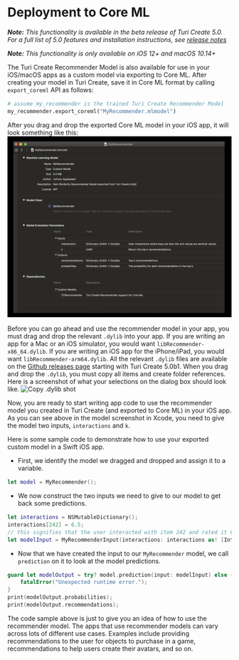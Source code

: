 # Deployment to Core ML

***Note:*** *This functionality is available in the beta release of Turi Create 5.0. For a 
full list of 5.0 features and installation instructions, see 
[release notes](https://github.com/apple/turicreate/releases/tag/5.0b1)*

***Note:*** *This functionality is only available on iOS 12+ and macOS 10.14+*

The Turi Create Recommender Model is also available for use in your iOS/macOS
apps as a custom model via exporting to Core ML. After creating your model in Turi
Create, save it in Core ML format by calling `export_coreml` API as follows:

```python
# assume my_recommender is the trained Turi Create Recommender Model
my_recommender.export_coreml("MyRecommender.mlmodel")
```

After you drag and drop the exported Core ML model in your iOS app, it will look something like this:
![Core ML Model Screenshot in Xcode](xcode-shot.png)

Before you can go ahead and use the recommender model in your app, you must
drag and drop the relevant `.dylib` into your app. If you are writing an app 
for a Mac or an iOS simulator, you would want `libRecommender-x86_64.dylib`. 
If you are writing an iOS app for the iPhone/iPad, you would want 
`libRecommender-arm64.dylib`. 
All the relevant `.dylib` files are available on the 
[Github releases page](https://github.com/apple/turicreate/releases) 
starting with Turi Create 5.0b1.
When you drag and drop the `.dylib`, you must copy all items and create folder 
references. Here is a screenshot of what your selections on the dialog box 
should look like.
![Copy .dylib shot](copy-dylib-shot.png)

Now, you are ready to start writing app code to use the recommender model you
created in Turi Create (and exported to Core ML) in your iOS app. 
As you can see above in the model screenshot in Xcode, you need to give the 
model two inputs, `interactions` and `k`. 

Here is some sample code to demonstrate how to use your exported custom model in a Swift
iOS app. 

* First, we identify the model we dragged and dropped and assign it to a variable. 

```swift
let model = MyRecommender();
```

* We now construct the two inputs we need to give to our model to get back some
predictions.

```swift
let interactions = NSMutableDictionary();
interactions[242] = 6.5; 
// this signifies that the user interacted with item 242 and rated it 6.5 on their scale.
let modelInput = MyRecommenderInput(interactions: interactions as! [Int64 : Double], k: 1);
```

* Now that we have created the input to our `MyRecommender` model, we call `prediction`
on it to look at the model predictions. 

```swift
guard let modelOutput = try? model.prediction(input: modelInput) else {
    fatalError("Unexpected runtime error.");
}
print(modelOutput.probabilities);
print(modelOutput.recommendations);

```

The code sample above is just to give you an idea of how to use the recommender model.
The apps that use recommender models can vary across lots of different use cases. 
Examples include providing recommendations to the user for objects to purchase 
in a game, recommendations to help users create their avatars, and so on.
